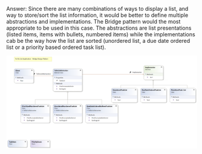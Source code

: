 Answer: 
Since there are many combinations of ways to display a list, and way to store/sort the
list information, it would be better to define multiple abstractions and implementations. The
Bridge pattern would the most appropriate to be used in this case. The abstractions are list
presentations (listed items, items with bullets, numbered items) while the implementations cab
be the way how the list are sorted (unordered list, a due date ordered list or a priority based
ordered task list).

![Image Class Diagram](cd.png)
